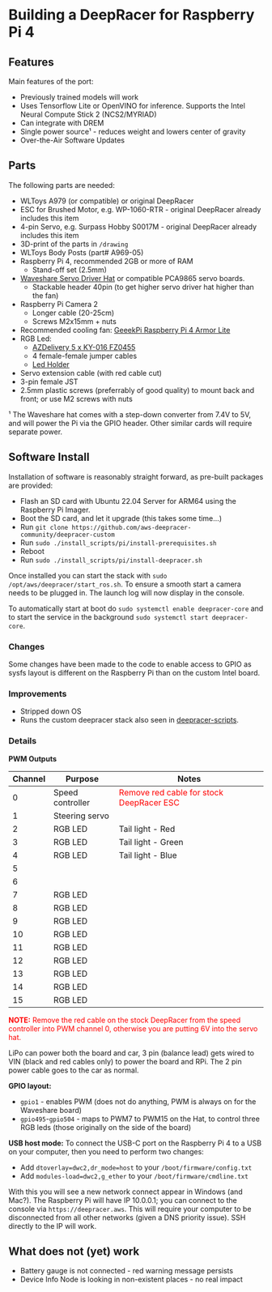 # Building a DeepRacer for Raspberry Pi 4

## Features

Main features of the port:

- Previously trained models will work
- Uses Tensorflow Lite or OpenVINO for inference. Supports the Intel Neural Compute Stick 2 (NCS2/MYRIAD)
- Can integrate with DREM
- Single power source¹ - reduces weight and lowers center of gravity
- Over-the-Air Software Updates

## Parts

The following parts are needed:

* WLToys A979 (or compatible) or original DeepRacer
* ESC for Brushed Motor, e.g. WP-1060-RTR - original DeepRacer already includes this item
* 4-pin Servo, e.g. Surpass Hobby S0017M - original DeepRacer already includes this item
* 3D-print of the parts in `/drawing`
* WLToys Body Posts (part# A969-05)
* Raspberry Pi 4, recommended 2GB or more of RAM
    * Stand-off set (2.5mm)
* [Waveshare Servo Driver Hat](https://www.waveshare.com/product/raspberry-pi/hats/motors-relays/servo-driver-hat.htm) or compatible PCA9865 servo boards. 
    * Stackable header 40pin (to get higher servo driver hat higher than the fan)
* Raspberry Pi Camera 2
    * Longer cable (20-25cm)
    * Screws M2x15mm + nuts
* Recommended cooling fan: [GeeekPi Raspberry Pi 4 Armor Lite](https://www.amazon.de/gp/product/B091L1XKL6/ref=ppx_yo_dt_b_search_asin_title?ie=UTF8&psc=1)
* RGB Led: 
    * [AZDelivery 5 x KY-016 FZ0455](https://www.amazon.co.uk/AZDelivery-KY-016-3-Colour-Arduino-including/dp/B07V6YSGC9/ref=sr_1_1)
    * 4 female-female jumper cables
    * [Led Holder](https://www.amazon.co.uk/Chanzon-Holder-Headfor-Emitting-Diodes/dp/B083Q9Q1ZR/ref=sr_1_4_sspa)
* Servo extension cable (with red cable cut)
* 3-pin female JST
* 2.5mm plastic screws (preferrably of good quality) to mount back and front; or use M2 screws with nuts

¹ The Waveshare hat comes with a step-down converter from 7.4V to 5V, and will power the Pi via the GPIO header. Other similar cards will require separate power.

## Software Install

Installation of software is reasonably straight forward, as pre-built packages are provided:

- Flash an SD card with Ubuntu 22.04 Server for ARM64 using the Raspberry Pi Imager.
- Boot the SD card, and let it upgrade (this takes some time...)
- Run `git clone https://github.com/aws-deepracer-community/deepracer-custom`
- Run `sudo ./install_scripts/pi/install-prerequisites.sh`
- Reboot
- Run `sudo ./install_scripts/pi/install-deepracer.sh`

Once installed you can start the stack with `sudo /opt/aws/deepracer/start_ros.sh`. To ensure a smooth start a camera needs to be plugged in.
The launch log will now display in the console.

To automatically start at boot do `sudo systemctl enable deepracer-core` and to start the service in the background `sudo systemctl start deepracer-core`.

### Changes

Some changes have been made to the code to enable access to GPIO as sysfs layout is different on the Raspberry Pi than on the custom Intel board.

### Improvements

- Stripped down OS
- Runs the custom deepracer stack also seen in [deepracer-scripts](https://github.com/davidfsmith/deepracer-scripts).

### Details

**PWM Outputs**

| Channel | Purpose          | Notes                                                                   |
| ------- | ---------------- | ----------------------------------------------------------------------- |
| 0       | Speed controller | <span style="color:red">Remove red cable for stock DeepRacer ESC</span> |
| 1       | Steering servo   |                                                                         |
| 2       | RGB LED          | Tail light - Red                                                        |
| 3       | RGB LED          | Tail light - Green                                                      |
| 4       | RGB LED          | Tail light - Blue                                                       |
| 5       |
| 6       |
| 7       | RGB LED          |
| 8       | RGB LED          |
| 9       | RGB LED          |
| 10      | RGB LED          |
| 11      | RGB LED          |
| 12      | RGB LED          |
| 13      | RGB LED          |
| 14      | RGB LED          |
| 15      | RGB LED          |

<span style="color:red">**NOTE:** Remove the red cable on the stock DeepRacer from the speed controller into PWM channel 0, otherwise you are putting 6V into the servo hat.</span>

LiPo can power both the board and car, 3 pin (balance lead) gets wired to VIN (black and red cables only) to power the board and RPi. The 2 pin power cable goes to the car as normal.


**GPIO layout:**

- `gpio1` - enables PWM (does not do anything, PWM is always on for the Waveshare board)
- `gpio495`-`gpio504` - maps to PWM7 to PWM15 on the Hat, to control three RGB leds (those originally on the side of the board)

**USB host mode:**
To connect the USB-C port on the Raspberry Pi 4 to a USB on your computer, then you need to perform two changes:
* Add `dtoverlay=dwc2,dr_mode=host` to your `/boot/firmware/config.txt`
* Add `modules-load=dwc2,g_ether` to your `/boot/firmware/cmdline.txt`

With this you will see a new network connect appear in Windows (and Mac?). The Raspberry Pi will have IP 10.0.0.1; you can connect to the console via `https://deepracer.aws`. This will require your computer to be disconnected from all other networks (given a DNS priority issue). SSH directly to the IP will work.

## What does not (yet) work

- Battery gauge is not connected - red warning message persists
- Device Info Node is looking in non-existent places - no real impact

